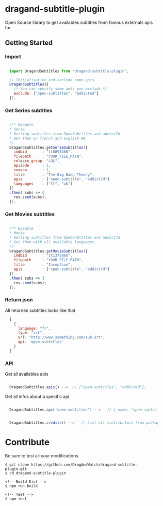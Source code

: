 # dragand-subtitle-plugin
Open Source library to get availables subtitles from famous externals apis for

## Getting Started

### Import
```javascript

  import DragandSubtitles from 'dragand-subtitle-plugin';

  // Initialisation and exclude some apis
  DragandSubtitles({
    /* You can specify some apis you exclude */
    exclude: ["open-subtitles", "addicted"]
  });

```

### Get Series subtitles
```javascript

  /** Example
  * Serie
  * Getting subtitles from OpenSubtitles and addict7d
  * Get them on french and english UK
  */
  DragandSubtitles.getSerieSubtitles({
    imdbid       : "tt0898266",
    filepath     : "YOUR_FILE_PATH",
    release_group: "LOL",
    episode      : 1,
    season       : 1,
    title        : "The Big Bang Theory",
    apis         : ["open-subtitle", "addict7d"]
    languages    : ["fr", "uk"]
  })
  .then( subs => {
    res.send(subs);
  });

```

### Get Movies subtitles
```javascript

  /** Example
  * Movie
  * Getting subtitles from OpenSubtitles and addict7d
  * Get them with all available languages
  */
  DragandSubtitles.getMovieSubtitles({
    imdbid       : "tt1375666",
    filepath     : "YOUR_FILE_PATH",
    title        : "Inception",
    apis         : ["open-subtitle", "addict7d"]
  })
  .then( subs => {
    res.send(subs);
  });

```

### Return json

All returned subtitles looks like that
```javascript
  [     
    {
      language: "fr",
      type: "srt",
      url: "http://www.something.com/sub.srt",
      api: 'open-subtitles'
    }
  ]
```

### API

Get all availables apis
```javascript

  DragandSubtitles.apis() -->  // ["open-subtitles", "addicted"];

```

Get all infos about a specific api
```javascript

  DragandSubtitles.api('open-subtitles') -->   // { name: "open-subtitles", etc...}

```

```javascript

  DragandSubtitles.credits() -->   // List all contributors from package.json

```


# Contribute

Be sure to test all your modifications.

```shell
$ git clone https://github.com/DragAndWatch/dragand-subtitle-plugin.git
$ cd dragand-subtitle-plugin

<!-- Build Dist -->
$ npm run build

<!-- Test -->
$ npm test

```
